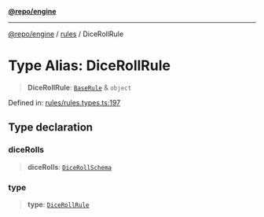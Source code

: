 [**@repo/engine**](../../README.md)

***

[@repo/engine](../../modules.md) / [rules](../README.md) / DiceRollRule

# Type Alias: DiceRollRule

> **DiceRollRule**: [`BaseRule`](BaseRule.md) & `object`

Defined in: [rules/rules.types.ts:197](https://github.com/alexqguo/drinking-board-game-v3/blob/56df34968617deee505d881352afe56efb53b2a4/packages/engine/src/rules/rules.types.ts#L197)

## Type declaration

### diceRolls

> **diceRolls**: [`DiceRollSchema`](../interfaces/DiceRollSchema.md)

### type

> **type**: [`DiceRollRule`](../enumerations/RuleType.md#dicerollrule)
